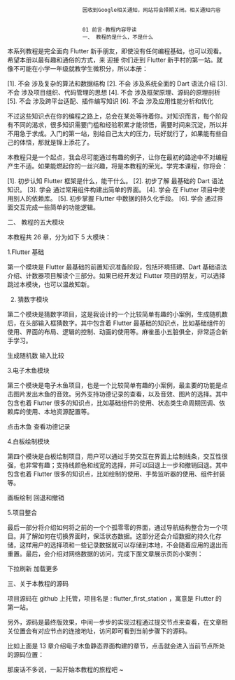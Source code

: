 
                            
                            因收到Google相关通知，网站将会择期关闭。相关通知内容
                            
                            
                            01 前言-教程内容导读
                            一、 教程的是什么，不是什么

本系列教程是完全面向 Flutter 新手朋友，即使没有任何编程基础，也可以观看。希望本册以最有趣和通俗的方式，来 迎接 你们走到 Flutter 新手村的第一站。就像不可能在小学一年级就教学生微积分，所以本册：


[1]. 不会 涉及复杂的算法和数据结构
[2]. 不会 涉及系统全面的 Dart 语法介绍
[3]. 不会 涉及项目组织、代码管理的思想
[4]. 不会 涉及框架原理、源码的原理剖析
[5]. 不会 涉及跨平台适配、插件编写知识
[6]. 不会 涉及应用性能分析和优化


不过这些知识点在你的编程之路上，总会在某处等待着你。对知识而言，每个阶段有不同的渴求，很多知识需要门槛和经验积累才能领悟，需要时间来沉淀，所以并不用急于求成。入门的第一站，别给自己太大的压力，玩好就行了，如果能有些自己的体悟，那就是锦上添花了。



本教程只是一个起点，我会尽可能通过有趣的例子，让你在最初的路途中不对编程产生不适。如果能燃起你的一丝兴趣，将是本教程的荣光。学完本课程，你将会：


[1]. 初步认知 Flutter 框架是什么，能干什么。
[2]. 初步了解 最基础的 Dart 语法知识。
[3]. 学会 通过常用组件构建出简单的界面。
[4]. 学会 在 Flutter 项目中使用别人的依赖库。
[5]. 初步掌握 Flutter 中数据的持久化手段。
[6]. 学会 通过界面交互完成一些简单的功能逻辑。




二、 教程的五大模块

本教程共 26 章，分为如下 5 大模块：



1.Flutter 基础

第一个模块是 Flutter 最基础的前置知识准备阶段，包括环境搭建、Dart 基础语法介绍、计数器项目解读个三部分。如果已经开发过 Flutter 项目的朋友，可以选择跳过本模块，也可以温故知新。





2. 猜数字模块

第二个模块是猜数字项目，这是我设计的一个比较简单有趣的小案例，生成随机数后，在头部输入框猜数字。其中包含着 Flutter 最基础的知识点，比如基础组件的使用、界面的布局、逻辑的控制、动画的使用等。麻雀虽小五脏俱全，非常适合新手学习。




生成随机数
输入比较














3.电子木鱼模块

第三个模块是电子木鱼项目，也是一个比较简单有趣的小案例，最主要的功能是点击图片发出木鱼的音效。另外支持功德记录的查看，以及音效、图片的选择。其中包含也着 Flutter 很多的知识点，比如基础组件的使用、状态类生命周期回调、依赖库的使用、本地资源配置等。




点击木鱼
查看功德记录














4.白板绘制模块

第四个模块是白板绘制项目，用户可以通过手势交互在界面上绘制线条，交互性很强，也非常有趣；支持线颜色和线宽的选择，并可以回退上一步和撤销回退。其中包含也着 Flutter 很多的知识点，比如绘制的使用、手势监听器的使用、组件封装等。




画板绘制
回退和撤销














5.项目整合

最后一部分将介绍如何将之前的一个个孤零零的界面，通过导航结构整合为一个项目。并了解如何在切换界面时，保活状态数据。这部分还会介绍数据的持久化存储，这样用户的选择项和一些记录数据就可以存储到本地，不会随着应用的退出而重置。最后，会介绍对网络数据的访问，完成下面文章展示页的小案例：




下拉刷新
加载更多














三、关于本教程的源码

项目源码在 github 上托管，项目名是 : flutter_first_station ，寓意是 Flutter 的第一站。



另外，源码是最终版效果，中间一步步的实现过程通过提交节点来查看，在文章相关位置会有对应节点的连接地址，访问即可看到当前步骤下的源码。



比如上面是 13 章介绍电子木鱼静态界面构建的章节，点击就会进入当前节点所处的源码位置：



那废话不多说，一起开始本教程的旅程吧 ~

                        
                        
                            